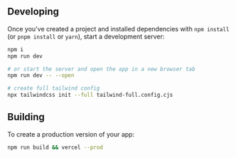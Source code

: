 ## Developing

Once you've created a project and installed dependencies with `npm install` (or `pnpm install` or `yarn`), start a development server:

```bash
npm i
npm run dev

# or start the server and open the app in a new browser tab
npm run dev -- --open
```

```bash
# create full tailwind config
npx tailwindcss init --full tailwind-full.config.cjs
```

## Building

To create a production version of your app:

```bash
npm run build && vercel --prod
```
